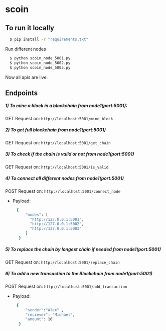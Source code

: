 # scoin

## To run it locally
```bash
  $ pip install -r "requirements.txt"
```

Run different nodes
```bash
  $ python scoin_node_5001.py
  $ python scoin_node_5002.py
  $ python scoin_node_5003.py
```

 
 Now all apis are live.
 
 ## Endpoints
 
 ##### 1) To mine a block in a blockchain from node1(port:5001):
 GET Request on:  `http://localhost:5001/mine_block`
 
 ##### 2) To get full blockchain from node1(port:5001)
 GET Request on:  `http://localhost:5001/get_chain`
 
 ##### 3) To check if the chain is valid or not from node1(port:5001)
 GET Request on:  `http://localhost:5001/is_valid`
 
 ##### 4) To connect all different nodes from node1(port:5001)
 POST Request on:  `http://localhost:5001/connect_node`
 - Payload:
 ```bash
      {
          "nodes": [
            "http://127.0.0.1:5001",
            "http://127.0.0.1:5002",
            "http://127.0.0.1:5003"
          ]
       }
 ```

 ##### 5) To replace the chain by longest chain if needed from node1(port:5001)
 GET Request on:  `http://localhost:5001/replace_chain`
 
 ##### 6) To add a new transaction to the Blockchain from node1(port:5001)
 POST Request on:  `http://localhost:5001/add_transaction`
 - Payload:
 ```bash
      {
          "sender":"Alex" ,
          "reciever": "Michael",
          "amount": 10
       }
 ```
 
 
